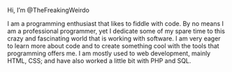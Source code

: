 Hi, I’m @TheFreakingWeirdo

I am a programming enthusiast that likes to fiddle with code. 
By no means I am a professional programmer, yet I dedicate some of my spare time to this crazy and fascinating world that is working with software. 
I am very eager to learn more about code and to create something cool with the tools that programming offers me.
I am mostly used to web development, mainly HTML, CSS; and have also worked a little bit with PHP and SQL.
